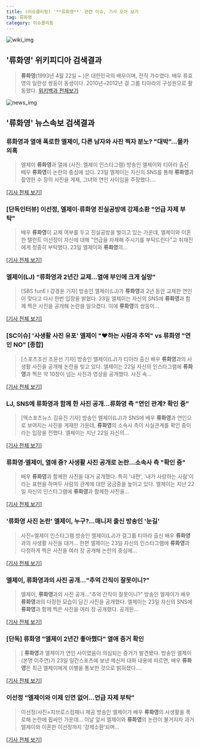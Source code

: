 ```yaml
---
title: (이슈클리핑) '**류화영**' 관련 이슈, 기사 모아 보기
tag: 류화영
category: 이슈클리핑
---
```

![wiki_img](https://user-images.githubusercontent.com/42597476/44503234-41136a80-a6d0-11e8-9071-6fc6418eafe4.png)
## **'**류화영**'** 위키피디아 검색결과
>**류화영**(1993년 4월 22일 ~ )은 대한민국의 배우이며, 전직 가수였다. 배우 류효영의 일란성 쌍둥이 동생이다. 2010년~2012년 걸 그룹 티아라의 구성원으로 활동했다.
<a href="https://ko.wikipedia.org/wiki/류화영" target="_blank">위키백과 전체보기</a>

![news_img](https://user-images.githubusercontent.com/42597476/44507050-1206f400-a6e4-11e8-8d98-7ffbfebb353f.png)

## **'**류화영**'** 뉴스속보 검색결과
### **류화영**과 열애 폭로한 엘제이, 다른 남자와 사진 찍자 분노? "대박"…몰카 의혹

>엘제이 **류화영**과 열애 (사진: 엘제이 인스타그램) 방송인 엘제이와 티아라 출신 배우 **류화영**이 논란의 중심에 섰다. 23일 엘제이는 자신의 SNS를 통해 **류화영**과 촬영한 수 장의 사진을 게재, 그녀와 연인 사이임을 주장했다....

[[기사 전체 보기]](http://www.jemin.com/news/articleView.html?idxno=535147)

### [단독인터뷰] 이선정, 엘제이·**류화영** 진실공방에 강제소환 "언급 자제 부탁"

>배우 **류화영**이 교제 여부를 두고 진실공방을 벌이고 있는 가운데, 엘제이와 이혼한 탤런트 이선정이 자신에 대해 "언급을 자제해 주시기를 부탁드린다"고 취재진에게 정중히 부탁했다. 23일 엘제이와 **류화영**의...

[[기사 전체 보기]](http://enews24.tving.com/news/article.asp?nsID=1299080)

### 엘제이(LJ) “**류화영**과 2년간 교제…열애 부인에 크게 실망”

>[SBS funE l 강경윤 기자] 방송인 엘제이(LJ)가 **류화영**과 2년 동안 교제한 연인이 맞다고 다시 한번 입장을 밝혔다. 23일 엘제이는 자신의 SNS에 **류화영**과 함께 찍은 사진을 공개해 논란을 일으켰다. 이에 **류화영**의 쌍둥이...

[[기사 전체 보기]](http://sbsfune.sbs.co.kr/news/news_content.jsp?article_id=E10009184384)

### [SC이슈] '사생활 사진 유포' 엘제이 "♥하는 사람과 추억" vs **류화영** "연인 NO" [종합]

>[스포츠조선 조윤선 기자] 방송인 엘제이(LJ)가 티아라 출신 배우 **류화영**과의 사생활 사진을 공개해 논란을 빚고 있다. 엘제이는 22일 자신의 인스타그램에 **류화영**과 찍은 약 10장이 넘는 사진과 영상을 공개했다. 사진 속...

[[기사 전체 보기]](http://sports.chosun.com/news/ntype.htm?id=201808240100209220015913&servicedate=20180823)

### LJ, SNS에 **류화영**과 함께 한 사진 공개…**류화영** 측 "연인 관계? 확인 중"

>[엑스포츠뉴스 김유진 기자] 방송인 엘제이(LJ)가 SNS에 배우 **류화영**과 연인으로 보여지는 사진을 게재한 가운데, **류화영**의 소속사 측이 사실관계를 확인 중이라는 입장을 전했다. 엘제이는 지난 22일 자신의...

[[기사 전체 보기]](http://www.xportsnews.com/?ac=article_view&entry_id=1011133)

### **류화영**·엘제이, 열애 중? 사생활 사진 공개로 논란…소속사 측 "확인 중"

>배우 **류화영**과 함께한 사진을 대거 공개했다. 특히 '내편', '내가 사랑하는 사람'이라는 표현을 하며두 사람의 관계에 대한 궁금증을 높이고 있다. 엘제이는 지난 22일 자신의 인스타그램에 **류화영**과 함께한 사진을...

[[기사 전체 보기]](http://www.tvreport.co.kr/?c=news&m=newsview&idx=1076010)

### '**류화영** 사진 논란' 엘제이, 누구?…매니저 출신 방송인 '눈길'

>사진=엘제이 인스타그램 방송인 엘제이(LJ)가 걸그룹 티아라 출신 배우 **류화영**과의 사생활 사진을 대거... 한편 엘제이는 23일 자신의 인스타그램에 **류화영**과 다정하게 찍은 사진을 여러 장 공개해 논란의 중심에...

[[기사 전체 보기]](http://sports.hankooki.com/lpage/entv/201808/sp20180823083044136730.htm)

### 엘제이, **류화영**과의 사진 공개…“추억 간직이 잘못이니?”

>엘제이, **류화영**과의 사진 공개…“추억 간직이 잘못이니?” 방송인 엘제이가 배우 **류화영**과의 다정한 모습이 담긴 사진을 공개했다. 엘제이는 23일 자신의 SNS에 **류화영**과 함께 찍은 사진을 여러 장 공개했다. 공개된...

[[기사 전체 보기]](http://sports.donga.com/3/all/20180823/91636636/1)

### [단독] **류화영** "엘제이 2년간 좋아했다" 열애 증거 확인

>[ **류화영**과 엘제이가 연인 사이였음이 의심되는 증거가 발견됐다. 방송인 엘제이(본명 이주연)가 23일 일간스포츠에 보낸 메신저 대화 내용에 따르면, 배우 **류화영**은 최근 엘제이에게 이별을 통보한 것으로 밝혀졌다....

[[기사 전체 보기]](http://isplus.live.joins.com/news/article/aid.asp?aid=22501585)

### 이선정 “엘제이와 이제 인연 없어…언급 자제 부탁”

>이선정/사진=지브로스컴패니 제공 방송인 엘제이가 배우 **류화영**의 사생활을 폭로해 논란에 휩싸인 가운데... 이날 앞서 엘제이와 **류화영**의 논란이 불거지자 과거 엘제이와 이혼한 이선정까지 ‘강제소환’되며...

[[기사 전체 보기]](http://view.asiae.co.kr/news/view.htm?idxno=2018082320251119513)


